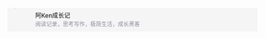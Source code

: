 <section class="" style="margin-top: 1px;margin-bottom: 5px;padding: 0.01px 15px;display: flex;background-color: rgb(245, 245, 246);">
   <section class="" style="display: inline-block;flex: 0 0 40px;width: 40px;height: 40px;vertical-align: middle;">
    <section style="padding-top: 0px;padding-bottom: 5px;display: inline-block;vertical-align: middle;overflow: hidden !important;"><img class="" data-ratio="1" data-type="jpeg" data-w="150" title="" data-src="https://mmbiz.qpic.cn/mmbiz_jpg/mQ3HwDZxJ6tUkERjuJtYhao6rly0D2GQZ7H4laFl9XzkD10TQ2wfkyjiaDVqSnj843B8C84ibI03xSBEJl6OTV2g/640?" style="break-inside: avoid; pointer-events: none; display: inline-block; vertical-align: middle; border-width: 1px; border-style: solid; border-color: rgb(224, 224, 224); visibility: visible !important; width: auto !important; height: auto !important;" _width="auto" src="https://mmbiz.qpic.cn/mmbiz_jpg/f12ibmuxvBtG01mMynoLuBicemicCFaXTWKwcHnjoQzgbqRg4Ria2NbicI27ib147WPiarJPKobmTjekAcBUdg9cAenbQ/0?wx_fmt=jpeg" crossorigin="anonymous" data-fail="0"></section>
</section>
    <section style="display: inline-block;flex: 1 1 auto;vertical-align: middle;border-width: 0px;overflow: hidden;white-space: nowrap;text-overflow: ellipsis;">
    <section class="" style="padding-top: 1px;padding-right: 2px;padding-left: 1px;text-align: left;"><p style="clear: both;min-height: 0.5em;font-size: 12px;letter-spacing: 0.1px;line-height: 5px;color: rgb(0, 0, 0);">阿Ken成长记</p></section>
<section style="padding-right: 4px;padding-bottom: 0px;padding-left: 1px;text-align: left;"><p style="clear: both;min-height: 0.5em;font-size: 11px;letter-spacing: 0.1px;line-height: 5px;color: rgb(143, 142, 153);">阅读记录，思考写作，极简生活，成长黑客</p></section></section></section>